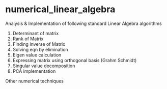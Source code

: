 # numerical_linear_algebra

Analysis & Implementation of following standard Linear Algebra algorithms 

1. Determinant of matrix
2. Rank of Matrix
4. Finding Inverse of Matrix
5. Solving eqn by elimination
6. Eigen value calculation
7. Expressing matrix using orthogonal basis (Grahm Schmidt)
8. Singular value decomposition
9. PCA implementation


Other numerical techniques

